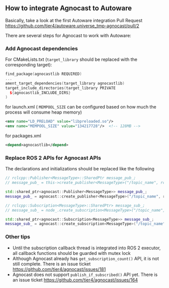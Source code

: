 ## How to integrate Agnocast to Autoware

Basically, take a look at the first Autoware integration Pull Request <https://github.com/tier4/autoware.universe_tmp-agnocast/pull/2>

There are several steps for Agnocast to work with Autoware:

### Add Agnocast dependencies

For CMakeLists.txt (`target_library` should be replaced with the corresponding target):

```c++
find_package(agnocastlib REQUIRED)
...
ament_target_dependencies(target_library agnocastlib)
target_include_directories(target_library PRIVATE
  ${agnocastlib_INCLUDE_DIRS}
)
```

for launch.xml ( `MEMPOOL_SIZE` can be configured based on how much the process will consume heap memory)

```xml
<env name="LD_PRELOAD" value="libpreloaded.so"/>
<env name="MEMPOOL_SIZE" value="134217728"/>  <!-- 128MB -->
```

for packages.xml

```xml
<depend>agnocastlib</depend>
```

### Replace ROS 2 APIs for Agnocast APIs

The declarations and initializations should be replaced like the following

```c++
// rclcpp::Publisher<MessageType>::SharedPtr message_pub_;
// message_pub_ = this->create_publisher<MessageType>("/topic_name", rclcpp::QoS{x});

std::shared_ptr<agnocast::Publisher<MessageType>> message_pub_;
message_pub_ = agnocast::create_publisher<MessageType>("/topic_name", rclcpp::QoS{x});
```

```c++
// rclcpp::Subscription<MessageType>::SharedPtr> message_sub_;
// message_sub_ = node_.create_subscription<MessageType>("/topic_name", rclcpp::QoS{x}, callback);

std::shared_ptr<agnocast::Subscription<MessageType>> message_sub_;
message_sub_ = agnocast::create_subscription<MessageType>("/topic_name", rclcpp::QoS{x}, callback);
```

### Other tips

- Until the subscription callback thread is integrated into ROS 2 executor, all callback functions should be guarded with mutex lock
- Although Agnocast already has `get_subscription_count()` API, it is not still complete. There is an issue ticket <https://github.com/tier4/agnocast/issues/181>
- Agnocast does not support `publish_if_subscribed()` API yet. There is an issue ticket <https://github.com/tier4/agnocast/issues/164>

